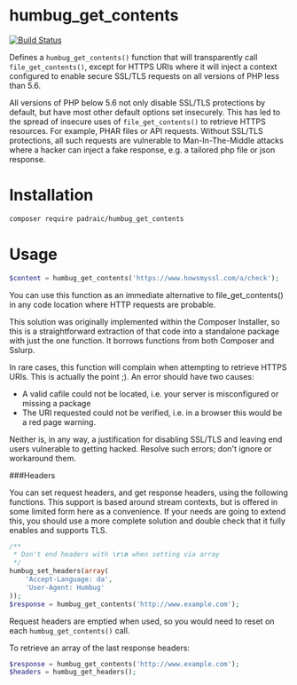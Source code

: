 humbug_get_contents
===================

[![Build Status](https://travis-ci.org/padraic/file_get_contents.svg)](https://travis-ci.org/padraic/file_get_contents)

Defines a `humbug_get_contents()` function that will transparently call `file_get_contents()`,
except for HTTPS URIs where it will inject a context configured to enable secure
SSL/TLS requests on all versions of PHP less than 5.6.

All versions of PHP below 5.6 not only disable SSL/TLS protections by default, but
have most other default options set insecurely. This has led to
the spread of insecure uses of `file_get_contents()` to retrieve HTTPS resources. For example,
PHAR files or API requests. Without SSL/TLS protections, all such requests are vulnerable
to Man-In-The-Middle attacks where a hacker can inject a fake response, e.g. a tailored php
file or json response.

Installation
============

```sh
composer require padraic/humbug_get_contents
```

Usage
=====

```php
$content = humbug_get_contents('https://www.howsmyssl.com/a/check');
```

You can use this function as an immediate alternative to file_get_contents() in any code
location where HTTP requests are probable.

This solution was originally implemented within the Composer Installer, so this is a
straightforward extraction of that code into a standalone package with just the one function.
It borrows functions from both Composer and Sslurp.

In rare cases, this function will complain when attempting to retrieve HTTPS URIs. This is
actually the point ;). An error should have two causes:

* A valid cafile could not be located, i.e. your server is misconfigured or missing a package
* The URI requested could not be verified, i.e. in a browser this would be a red page warning.

Neither is, in any way, a justification for disabling SSL/TLS and leaving end users vulnerable
to getting hacked. Resolve such errors; don't ignore or workaround them.

###Headers

You can set request headers, and get response headers, using the following functions.
This support is based around stream contexts, but is offered in some limited form
here as a convenience. If your needs are going to extend this, you should use a
more complete solution and double check that it fully enables and supports TLS.

```php
/**
 * Don't end headers with \r\n when setting via array
 */
humbug_set_headers(array(
    'Accept-Language: da',
    'User-Agent: Humbug'
));
$response = humbug_get_contents('http://www.example.com');
```

Request headers are emptied when used, so you would need to reset on each
`humbug_get_contents()` call.

To retrieve an array of the last response headers:

```php
$response = humbug_get_contents('http://www.example.com');
$headers = humbug_get_headers();
```
